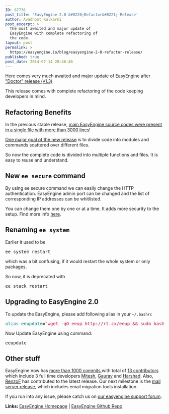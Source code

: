 ```yaml
---
ID: 67736
post_title: 'EasyEngine 2.0 &#8220;Refactor&#8221; Release'
author: Avadhoot Kulkarni
post_excerpt: >
  The most awaited and major update of
  EasyEngine with complete refactoring of
  the code.
layout: post
permalink: >
  https://easyengine.io/blog/easyengine-2-0-refactor-release/
published: true
post_date: 2014-07-14 20:46:46
---
```

Here comes very much awaited and major update of EasyEngine after <a title="EasyEngine Doctor Release" href="https://easyengine.io/blog/easyengine-1-3-doctor-debug-release/">"Doctor" release (v1.3)</a>

This release comes with complete refactoring of the code keeping developers in mind.
<h2>Refactoring Benefits</h2>
In the previous stable release, <a href="https://github.com/rtCamp/easyengine/blob/v1.3.8/usr/local/sbin/easyengine">main EasyEngine source codes were present in a single file with more than 3000 lines</a>!

<a title="Why refactor" href="https://easyengine.io/blog/easyengine-refueling/#whyrefactor">One major goal of the new release</a> is to divide code into modules and commands scattered over different files.

So now the complete code is divided into multiple functions and files. It is easy to reuse and understand.
<h2>New <code>ee secure</code> command</h2>
By using ee secure command we can easily change the HTTP authentication. EasyEngine admin port can be changed and the list of corresponding IP addresses can be whitlisted.

You can change them one by one or at a time. It adds more security to the setup. Find more info <a title="Wiki" href="https://github.com/rtCamp/easyengine/wiki/Secure">here</a>.
<h2>Renaming <code>ee system</code></h2>
Earlier it used to be
<pre>ee system restart</pre>
which was a bit confusing, if it would restart the whole system or only packages.

So now, it is deprecated with
<pre>ee stack restart</pre>
<h2>Upgrading to EasyEngine 2.0</h2>
To update the EasyEngine, please add following alias in your <code>~/.bashrc</code>
<pre><span class="nb" style="color: #0086b3;">alias </span><span class="nv" style="color: teal;">eeupdate</span><span class="o" style="font-weight: bold;">=</span><span class="s2" style="color: #dd1144;">"wget -qO eeup http://rt.cx/eeup &amp;&amp; sudo bash eeup"</span></pre>
Now Update EasyEngine using command:
<pre>eeupdate</pre>
<h2>Other stuff</h2>
EasyEngine now has <a title="EasyEngine" href="https://github.com/rtCamp/easyengine">more than 1000 commits </a>with total of <a title="Contributors" href="https://github.com/rtCamp/easyengine/graphs/contributors">13 contributors</a> which include 3 full time developers <a title="Mitesh" href="https://github.com/MiteshShah">Mitesh</a>, <a title="Gaurav" href="https://github.com/gau1991">Gaurav</a> and <a title="Harshad" href="https://github.com/harshadyeola">Harshad</a>. Also, <a title="RenzoF" href="https://github.com/RenzoF">RenzoF</a> has contributed to the latest release. Our next milestone is the <a title="Roadmap" href="https://easyengine.io/easyengine/roadmap/">mail server release</a>, which includes email migration tools installation.

If you run into any issue, please catch us on <a href="http://rtcamp.com/support/forum/easyengine">our easyengine support forum</a>.

<strong>Links: </strong><a href="https://easyengine.io/easyengine/">EasyEngine Homepage</a> | <a href="https://github.com/rtCamp/easyengine/">EasyEngine Github Repo</a>